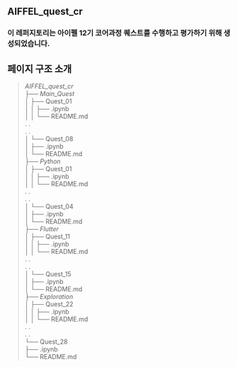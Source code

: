 ## AIFFEL_quest_cr
### 이 레퍼지토리는 아이펠 12기 코어과정 퀘스트를 수행하고 평가하기 위해 생성되었습니다.

## 페이지 구조 소개
> _*AIFFEL_quest_cr*_   
├── _*Main_Quest*_   
│   ├── Quest_01   
│   │   ├── .ipynb   
│   │   └── README.md   
.       .   
.       .   
│   └── Quest_08   
│       ├── .ipynb   
│       └── README.md   
├── _*Python*_   
│   ├── Quest_01   
│   │   ├── .ipynb   
│   │   └── README.md   
.       .   
.       .   
│   └── Quest_04   
│       ├── .ipynb   
│       └── README.md   
├── _*Flutter*_   
│   ├── Quest_11   
│   │   ├── .ipynb   
│   │   └── README.md   
.       .   
.       .   
│   └── Quest_15   
│       ├── .ipynb   
│       └── README.md   
├── _*Exploration*_   
│   ├── Quest_22   
│   │   ├── .ipynb   
│   │   └── README.md   
.       .   
.       .   
    └── Quest_28   
        ├── .ipynb   
        └── README.md   
